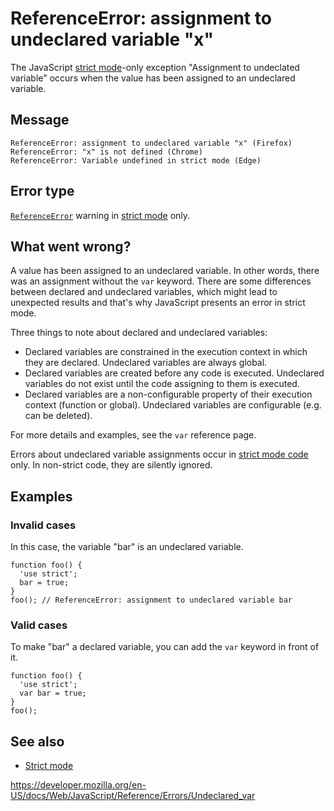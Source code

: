 ReferenceError: assignment to undeclared variable "x"
=====================================================

The JavaScript [strict mode](../strict_mode)-only exception "Assignment to undeclated variable" occurs when the value has been assigned to an undeclared variable.

Message
-------

    ReferenceError: assignment to undeclared variable "x" (Firefox)
    ReferenceError: "x" is not defined (Chrome)
    ReferenceError: Variable undefined in strict mode (Edge)

Error type
----------

[`ReferenceError`](../global_objects/referenceerror) warning in [strict mode](../strict_mode) only.

What went wrong?
----------------

A value has been assigned to an undeclared variable. In other words, there was an assignment without the `var` keyword. There are some differences between declared and undeclared variables, which might lead to unexpected results and that's why JavaScript presents an error in strict mode.

Three things to note about declared and undeclared variables:

-   Declared variables are constrained in the execution context in which they are declared. Undeclared variables are always global.
-   Declared variables are created before any code is executed. Undeclared variables do not exist until the code assigning to them is executed.
-   Declared variables are a non-configurable property of their execution context (function or global). Undeclared variables are configurable (e.g. can be deleted).

For more details and examples, see the `var` reference page.

Errors about undeclared variable assignments occur in [strict mode code](../strict_mode) only. In non-strict code, they are silently ignored.

Examples
--------

### Invalid cases

In this case, the variable "bar" is an undeclared variable.

    function foo() {
      'use strict';
      bar = true;
    }
    foo(); // ReferenceError: assignment to undeclared variable bar

### Valid cases

To make "bar" a declared variable, you can add the `var` keyword in front of it.

    function foo() {
      'use strict';
      var bar = true;
    }
    foo();

See also
--------

-   [Strict mode](../strict_mode)

<a href="https://developer.mozilla.org/en-US/docs/Web/JavaScript/Reference/Errors/Undeclared_var" class="_attribution-link">https://developer.mozilla.org/en-US/docs/Web/JavaScript/Reference/Errors/Undeclared_var</a>
